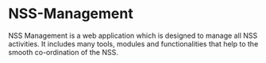 # NSS-Management
NSS Management is a web application which is designed to manage all NSS  activities. It includes many tools, modules and functionalities that help to the  smooth co-ordination of the NSS.
